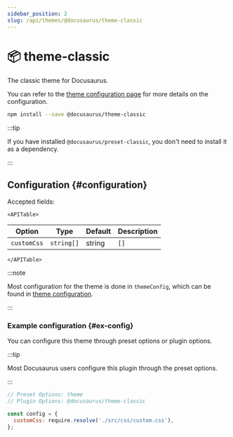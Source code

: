 ```yaml
---
sidebar_position: 2
slug: /api/themes/@docusaurus/theme-classic
---
```


# 📦 theme-classic

The classic theme for Docusaurus.

You can refer to the [theme configuration page](theme-configuration.md) for more details on the configuration.

```bash npm2yarn
npm install --save @docusaurus/theme-classic
```

:::tip

If you have installed `@docusaurus/preset-classic`, you don't need to install it as a dependency.

:::

## Configuration {#configuration}

Accepted fields:

```mdx-code-block
<APITable>
```

| Option      | Type                           | Default | Description                                                                                                                                               |
| ----------- | ------------------------------ | ------- | --------------------------------------------------------------------------------------------------------------------------------------------------------- |
| `customCss` | <code>string[] | string</code> | `[]`    | Stylesheets to be imported globally as [client modules](../../advanced/client.md#client-modules). Relative paths are resolved against the site directory. |

```mdx-code-block
</APITable>
```

:::note

Most configuration for the theme is done in `themeConfig`, which can be found in [theme configuration](./theme-configuration.md).

:::

### Example configuration {#ex-config}

You can configure this theme through preset options or plugin options.

:::tip

Most Docusaurus users configure this plugin through the preset options.

:::

```js
// Preset Options: theme
// Plugin Options: @docusaurus/theme-classic

const config = {
  customCss: require.resolve('./src/css/custom.css'),
};
```
